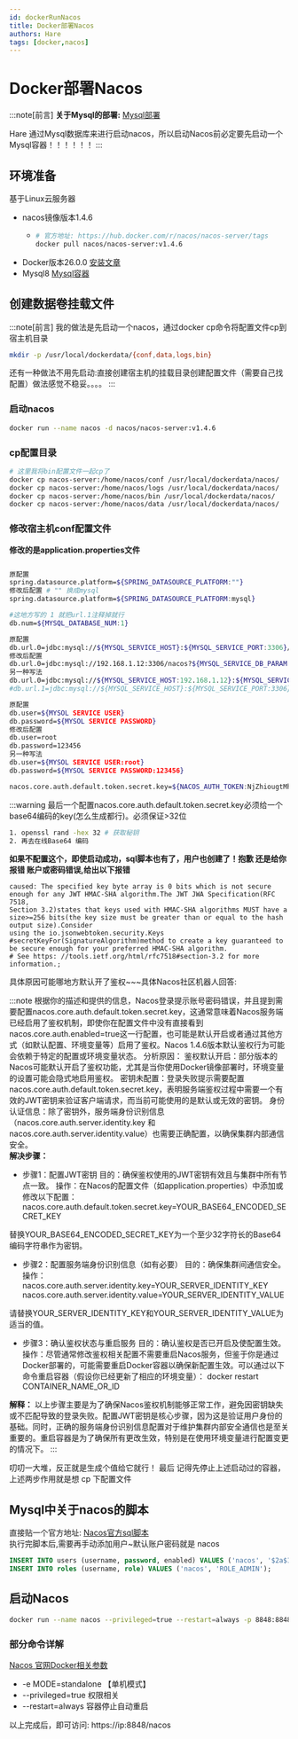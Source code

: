 ```yaml
---
id: dockerRunNacos
title: Docker部署Nacos
authors: Hare
tags: [docker,nacos]
---
```


# Docker部署Nacos

:::note[前言] 
**关于Mysql的部署:** [Mysql部署](../Docker容器/Docker数据卷/Docker部署Mysql挂载目录.md)

Hare 通过Mysql数据库来进行启动nacos，所以启动Nacos前必定要先启动一个Mysql容器！！！！！！
:::

## 环境准备

基于Linux云服务器

* nacos镜像版本1.4.6 
    * ~~~bash
      # 官方地址: https://hub.docker.com/r/nacos/nacos-server/tags
      docker pull nacos/nacos-server:v1.4.6
      ~~~
* Docker版本26.0.0 [安装文章](../../Docker安装.mdx)
* Mysql8 [Mysql容器](../Docker容器/Docker数据卷/Docker部署Mysql挂载目录.md)


## 创建数据卷挂载文件

:::note[前言]
我的做法是先启动一个nacos，通过docker cp命令将配置文件cp到宿主机目录
~~~bash
mkdir -p /usr/local/dockerdata/{conf,data,logs,bin}
~~~
还有一种做法不用先启动:直接创建宿主机的挂载目录创建配置文件（需要自己找配置）做法感觉不稳妥。。。。
:::

### 启动nacos
~~~bash
docker run --name nacos -d nacos/nacos-server:v1.4.6
~~~ 

### cp配置目录

~~~bash
# 这里我将bin配置文件一起cp了
docker cp nacos-server:/home/nacos/conf /usr/local/dockerdata/nacos/
docker cp nacos-server:/home/nacos/logs /usr/local/dockerdata/nacos/
docker cp nacos-server:/home/nacos/bin /usr/local/dockerdata/nacos/
docker cp nacos-server:/home/nacos/data /usr/local/dockerdata/nacos/ 
~~~

### 修改宿主机conf配置文件

**修改的是application.properties文件**

~~~bash title='若自己有需要，可按自需修改'

原配置
spring.datasource.platform=${SPRING_DATASOURCE_PLATFORM:""}
修改后配置 # "" 换成mysql
spring.datasource.platform=${SPRING_DATASOURCE_PLATFORM:mysql} 

#这地方写的 1 就把url.1注释掉就行
db.num=${MYSQL_DATABASE_NUM:1} 

原配置
db.url.0=jdbc:mysql://${MYSQL_SERVICE_HOST}:${MYSQL_SERVICE_PORT:3306}/${MYSQL_SERVICE_DB_NAME}?${MYSQL_SERVICE_DB_PARAM:characterEncoding=utf8&connectTimeout=1000&socketTimeout=3000&autoReconnect=true&useSSL=false}
修改后配置
db.url.0=jdbc:mysql://192.168.1.12:3306/nacos?${MYSQL_SERVICE_DB_PARAM:characterEncoding=utf8&connectTimeout=1000&socketTimeout=3000&autoReconnect=true&useSSL=false}
另一种写法
db.url.0=jdbc:mysql://${MYSQL_SERVICE_HOST:192.168.1.12}:${MYSQL_SERVICE_PORT:3306}/${MYSQL_SERVICE_DB_NAME:nacos}?${MYSQL_SERVICE_DB_PARAM:characterEncoding=utf8&connectTimeout=1000&socketTimeout=3000&autoReconnect=true&useSSL=false}
#db.url.1=jdbc:mysql://${MYSQL_SERVICE_HOST}:${MYSQL_SERVICE_PORT:3306}/${MYSQL_SERVICE_DB_NAME}?${MYSQL_SERVICE_DB_PARAM:characterEncoding=utf8&connectTimeout=1000&socketTimeout=3000&autoReconnect=true&useSSL=false}

原配置
db.user=${MYSOL SERVICE USER}
db.password=${MYSOL SERVICE PASSWORD}
修改后配置
db.user=root
db.password=123456
另一种写法
db.user=${MYSOL SERVICE USER:root}
db.password=${MYSOL SERVICE PASSWORD:123456}

nacos.core.auth.default.token.secret.key=${NACOS_AUTH_TOKEN:NjZhiougtMhe2EyNGMxNjNkNTgzY2ExNjAwYTZjMmNlZjczMjgyY2ZkZDcxMzBjNzM5ZjlkNmFhM2JlZTM2Mw==}
~~~

:::warning
最后一个配置nacos.core.auth.default.token.secret.key必须给一个base64编码的key(怎么生成都行)。必须保证>32位
~~~bash
1. openssl rand -hex 32 # 获取秘钥
2. 再去在线Base64 编码
~~~

**如果不配置这个，即使启动成功，sql脚本也有了，用户也创建了！抱歉 还是给你报错 账户或密码错误,给出以下报错**
```
caused: The specified key byte array is 0 bits which is not secure enough for any JWT HMAC-SHA algorithm.The JWT JWA Specification(RFC 7518,
Section 3.2)states that keys used with HMAC-SHA algorithms MUST have a size>=256 bits(the key size must be greater than or equal to the hash output size).Consider 
using the io.jsonwebtoken.security.Keys #secretKeyFor(SignatureAlgorithm)method to create a key guaranteed to be secure enough for your preferred HMAC-SHA algorithm.
# See https: //tools.ietf.org/html/rfc7518#section-3.2 for more information.;
```
具体原因可能哪地方默认开了鉴权~~~具体Nacos社区机器人回答:<br/>

:::note
根据你的描述和提供的信息，Nacos登录提示账号密码错误，并且提到需要配置nacos.core.auth.default.token.secret.key，这通常意味着Nacos服务端已经启用了鉴权机制，即使你在配置文件中没有直接看到nacos.core.auth.enabled=true这一行配置，也可能是默认开启或者通过其他方式（如默认配置、环境变量等）启用了鉴权。Nacos 1.4.6版本默认鉴权行为可能会依赖于特定的配置或环境变量状态。
分析原因：
鉴权默认开启：部分版本的Nacos可能默认开启了鉴权功能，尤其是当你使用Docker镜像部署时，环境变量的设置可能会隐式地启用鉴权。
密钥未配置：登录失败提示需要配置nacos.core.auth.default.token.secret.key，表明服务端鉴权过程中需要一个有效的JWT密钥来验证客户端请求，而当前可能使用的是默认或无效的密钥。
身份认证信息：除了密钥外，服务端身份识别信息（nacos.core.auth.server.identity.key 和 nacos.core.auth.server.identity.value）也需要正确配置，以确保集群内部通信安全。
<br/>
**解决步骤：**
* 步骤1：配置JWT密钥
目的：确保鉴权使用的JWT密钥有效且与集群中所有节点一致。
操作：在Nacos的配置文件（如application.properties）中添加或修改以下配置：
nacos.core.auth.default.token.secret.key=YOUR_BASE64_ENCODED_SECRET_KEY

替换YOUR_BASE64_ENCODED_SECRET_KEY为一个至少32字符长的Base64编码字符串作为密钥。
* 步骤2：配置服务端身份识别信息（如有必要）
目的：确保集群间通信安全。
操作：
nacos.core.auth.server.identity.key=YOUR_SERVER_IDENTITY_KEY
nacos.core.auth.server.identity.value=YOUR_SERVER_IDENTITY_VALUE

请替换YOUR_SERVER_IDENTITY_KEY和YOUR_SERVER_IDENTITY_VALUE为适当的值。
* 步骤3：确认鉴权状态与重启服务
目的：确认鉴权是否已开启及使配置生效。
操作：尽管通常修改鉴权相关配置不需要重启Nacos服务，但鉴于你是通过Docker部署的，可能需要重启Docker容器以确保新配置生效。可以通过以下命令重启容器（假设你已经更新了相应的环境变量）：
docker restart CONTAINER_NAME_OR_ID

**解释：**
以上步骤主要是为了确保Nacos鉴权机制能够正常工作，避免因密钥缺失或不匹配导致的登录失败。配置JWT密钥是核心步骤，因为这是验证用户身份的基础。同时，正确的服务端身份识别信息配置对于维护集群内部安全通信也是至关重要的。重启容器是为了确保所有更改生效，特别是在使用环境变量进行配置变更的情况下。
:::

叨叨一大堆，反正就是生成个值给它就行！ 最后 记得先停止上述启动过的容器，上述两步作用就是想 cp 下配置文件



## Mysql中关于nacos的脚本

直接贴一个官方地址: [Nacos官方sql脚本](https://github.com/alibaba/nacos/blob/master/distribution/conf/mysql-schema.sql)
<br/>
执行完脚本后,需要再手动添加用户~默认账户密码就是 nacos
~~~sql
INSERT INTO users (username, password, enabled) VALUES ('nacos', '$2a$10$EuWPZHzz32dJN7jexM34MOeYirDdFAZm2kuWj7VEOJhhZkDrxfvUu', TRUE);
INSERT INTO roles (username, role) VALUES ('nacos', 'ROLE_ADMIN');
~~~


## 启动Nacos

~~~bash title='启动nacos'
docker run --name nacos --privileged=true --restart=always -p 8848:8848 -p 9848:9848 -p 9849:9849 -e MODE=standalone -v /usr/local/dockerdata/nacos/bin/bin:/home/nacos/bin -v /usr/local/dockerdata/nacos/logs/logs:/home/nacos/logs -v /usr/local/dockerdata/nacos/conf/conf:/home/nacos/conf -v /usr/local/dockerdata/nacos/data/data:/home/nacos/data -d nacos/nacos-server:v1.4.6
~~~ 

### 部分命令详解
[Nacos 官网Docker相关参数](https://nacos.io/zh-cn/docs/v2/quickstart/quick-start-docker.html)

* -e MODE=standalone 【单机模式】
* --privileged=true 权限相关
* --restart=always 容器停止自动重启

以上完成后，即可访问: https://ip:8848/nacos

